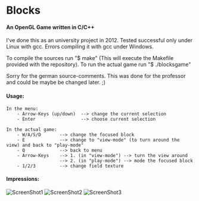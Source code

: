 Blocks
======================
#### An OpenGL Game written in C/C++ 

I've done this as an university project in 2012.
Tested successful only under Linux with gcc. 
Errors compiling it with gcc under Windows.

To compile the sources run "$ make" (This will execute the Makefile provided with the repository).
To run the actual game run "$ ./blocksgame"

Sorry for the german source-comments. This was done for the professor and could be maybe be changed later. ;)

#### Usage:

	In the menu:
		- Arrow-Keys (up/down)	--> change the current selection
		- Enter					--> choose current selection

	In the actual game:
		- W/A/S/D		--> change the focused block
		- E 			--> change to "view-mode" (to turn around the view) and back to "play-mode"  
		- Q 			--> back to menu
		- Arrow-Keys	--> 1. (in "view-mode") --> turn the view around
						--> 2. (in "play-mode") --> mode the focused block
		- 1/2/3			--> change field texture

#### Impressions:

![ScreenShot1](https://raw.github.com/pjaehrling/Blocks_OpenGLGame/blob/master/screenshots/blocks1.png)
![ScreenShot2](https://raw.github.com/pjaehrling/Blocks_OpenGLGame/blob/master/screenshots/blocks2.png)
![ScreenShot3](https://raw.github.com/pjaehrling/Blocks_OpenGLGame/blob/master/screenshots/blocks3.png)
